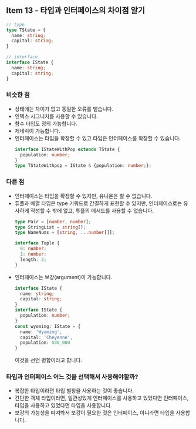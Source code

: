 ## Item 13 - 타입과 인터페이스의 차이점 알기

```ts
// type
type TState = {
  name: string;
  capital: string;
}

// interface
interface IState {
  name: string;
  capital: string;
}
```

### 비슷한 점

- 상태에는 차이가 없고 동일한 오류를 뱉습니다.
- 인덱스 시그니처를 사용할 수 있습니다.
- 함수 타입도 정의 가능합니다.
- 제네릭이 가능합니다.
- 인터페이스는 타입을 확장할 수 있고 타입은 인터페이스를 확장할 수 있습니다.
  ```ts
  interface IStateWithPop extends TState {
    population: number;
  }
  type TStateWithpop = IState & {population: number;};
  ```

### 다른 점

- 인터페이스는 타입을 확장할 수 있지만, 유니온은 할 수 없습니다.
- 튜플과 배열 타입은 type 키워드로 간결하게 표현할 수 있지만, 인터페이스로는 유사하게 작성할 수 밖에 없고, 튜플의 메서드를 사용할 수 없습니다.
  ```ts
  type Pair = [number, number];
  type StringList = string[];
  type NameNums = [string, ...number[]];

  interface Tuple {
    0: number;
    1: number;
    length: 2;
  }
  ```
- 인터페이스는 보강(argument)이 가능합니다.
  ```ts
  interface IState {
    name: string;
    capital: string;
  }
  interface IState {
    population: number;
  }
  const wyoming: IState = {
    name: 'Wyoming', 
    capital: 'Cheyenne', 
    population: 500_000
  }
  ```
  이것을 선언 병합이라고 합니다.

### 타입과 인터페이스 어느 것을 선택해서 사용해야할까?

- 복잡한 타입이라면 타입 별칭을 사용하는 것이 좋습니다.
- 간단한 객체 타입이라면, 일관성있게 인터페이스를 사용하고 있었다면 인터페이스, 타입을 사용하고 있었다면 타입을 사용합니다.
- 보강의 가능성을 따져봐서 보강이 필요한 것은 인터페이스, 아니라면 타입을 사용합니다.